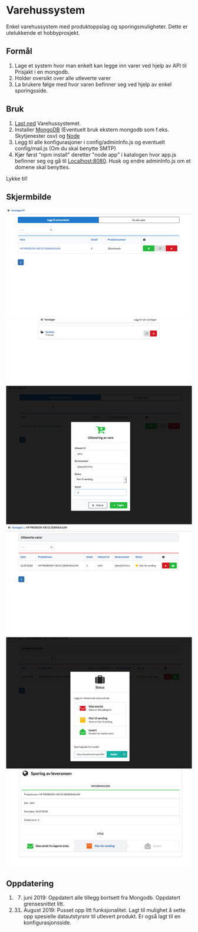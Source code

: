 # Varehussystem
Enkel varehussystem med produktoppslag og sporingsmuligheter. Dette er utelukkende et hobbyprosjekt.

## Formål
1. Lage et system hvor man enkelt kan legge inn varer ved hjelp av API til Prisjakt i en mongodb.
1. Holder oversikt over alle utleverte varer
1. La brukere følge med hvor varen befinner seg ved hjelp av enkel sporingsside.

## Bruk
1. [Last ned](https://github.com/kims89/Varehussystem/archive/master.zip) Varehussystemet.
1. Installer [MongoDB](https://docs.mongodb.com/manual/installation/) (Eventuelt bruk ekstern mongodb som f.eks. Skytjenester osv) og [Node](https://nodejs.org/en/download)
1. Legg til alle konfigurasjoner i config/adminInfo.js og eventuelt config/mail.js (Om du skal benytte SMTP)
1. Kjør først "npm install" deretter "node app" i katalogen hvor app.js befinner seg og gå til [Localhost:8080](http://localhost:8080/). Husk og endre adminInfo.js om et domene skal benyttes.

Lykke til!

## Skjermbilde
![image](https://raw.githubusercontent.com/kims89/Varehussystem/master/Screenshots/Screenshot%20at%20sep.%2016%2016-32-06.png)
![image](https://raw.githubusercontent.com/kims89/Varehussystem/master/Screenshots/Screenshot%20at%20sep.%2016%2016-35-34.png)
![image](https://raw.githubusercontent.com/kims89/Varehussystem/master/Screenshots/Screenshot%20at%20sep.%2016%2016-33-21.png)
![image](https://raw.githubusercontent.com/kims89/Varehussystem/master/Screenshots/Screenshot%20at%20sep.%2016%2016-34-14.png)
![image](https://raw.githubusercontent.com/kims89/Varehussystem/master/Screenshots/Screenshot%20at%20sep.%2016%2016-34-30.png)
![image](https://raw.githubusercontent.com/kims89/Varehussystem/master/Screenshots/Screenshot%20at%20sep.%2016%2016-34-53.png)

## Oppdatering
1. 7. juni 2019: Oppdatert alle tillegg bortsett fra Mongodb. Oppdatert grensesnittet litt.
1. 31. August 2019: Pusset opp litt funksjonalitet. Lagt til mulighet å sette opp spesielle datautstyrsnr til utlevert produkt. Er også lagt til en konfigurasjonsside.

